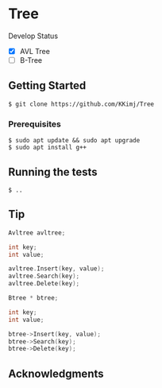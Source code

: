 # Tree

Develop Status
- [x] AVL Tree
- [ ] B-Tree

## Getting Started
```
$ git clone https://github.com/KKimj/Tree
```

### Prerequisites
```
$ sudo apt update && sudo apt upgrade
$ sudo apt install g++
```

## Running the tests
```
$ ..
```

## Tip
```c++
Avltree avltree;

int key;
int value;

avltree.Insert(key, value);
avltree.Search(key);
avltree.Delete(key);

```

```c++
Btree * btree;

int key;
int value;

btree->Insert(key, value);
btree->Search(key);
btree->Delete(key);

```

## Acknowledgments
